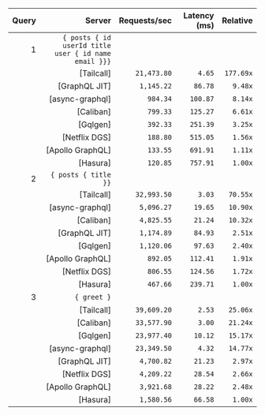 <!-- PERFORMANCE_RESULTS_START -->

| Query | Server | Requests/sec | Latency (ms) | Relative |
|-------:|--------:|--------------:|--------------:|---------:|
| 1 | `{ posts { id userId title user { id name email }}}` |
|| [Tailcall] | `21,473.80` | `4.65` | `177.69x` |
|| [GraphQL JIT] | `1,145.22` | `86.78` | `9.48x` |
|| [async-graphql] | `984.34` | `100.87` | `8.14x` |
|| [Caliban] | `799.33` | `125.27` | `6.61x` |
|| [Gqlgen] | `392.33` | `251.39` | `3.25x` |
|| [Netflix DGS] | `188.80` | `515.05` | `1.56x` |
|| [Apollo GraphQL] | `133.55` | `691.91` | `1.11x` |
|| [Hasura] | `120.85` | `757.91` | `1.00x` |
| 2 | `{ posts { title }}` |
|| [Tailcall] | `32,993.50` | `3.03` | `70.55x` |
|| [async-graphql] | `5,096.27` | `19.65` | `10.90x` |
|| [Caliban] | `4,825.55` | `21.24` | `10.32x` |
|| [GraphQL JIT] | `1,174.89` | `84.93` | `2.51x` |
|| [Gqlgen] | `1,120.06` | `97.63` | `2.40x` |
|| [Apollo GraphQL] | `892.05` | `112.41` | `1.91x` |
|| [Netflix DGS] | `806.55` | `124.56` | `1.72x` |
|| [Hasura] | `467.66` | `239.71` | `1.00x` |
| 3 | `{ greet }` |
|| [Tailcall] | `39,609.20` | `2.53` | `25.06x` |
|| [Caliban] | `33,577.90` | `3.00` | `21.24x` |
|| [Gqlgen] | `23,977.40` | `10.12` | `15.17x` |
|| [async-graphql] | `23,349.50` | `4.32` | `14.77x` |
|| [GraphQL JIT] | `4,700.82` | `21.23` | `2.97x` |
|| [Netflix DGS] | `4,209.22` | `28.54` | `2.66x` |
|| [Apollo GraphQL] | `3,921.68` | `28.22` | `2.48x` |
|| [Hasura] | `1,580.56` | `66.58` | `1.00x` |

<!-- PERFORMANCE_RESULTS_END -->
